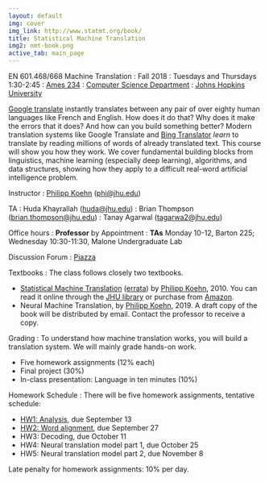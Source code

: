 ```yaml
---
layout: default
img: cover
img_link: http://www.statmt.org/book/
title: Statistical Machine Translation
img2: nmt-book.png
active_tab: main_page 
---
```


EN 601.468/668 Machine Translation
: Fall 2018
: Tuesdays and Thursdays 1:30-2:45
: [Ames 234](http://webapps.jhu.edu/jhuniverse/information_about_hopkins/visitor_information/how_to_get_here/homewood_campus/pdf/homewood_campus_map.pdf)
: [Computer Science Department](http://www.cs.jhu.edu/)
: [Johns Hopkins University](http://www.jhu.edu/)

[Google translate](http://translate.google.com/) instantly
translates between any pair of over eighty human languages 
like French and English. How does it do that? Why does it 
make the errors that it does? And how can you build something 
better? Modern translation systems like Google Translate and 
[Bing Translator](http://www.microsofttranslator.com/)
*learn* to translate by reading millions of words of already 
translated text. This course will show you how they work. 
We cover fundamental building blocks from linguistics, 
machine learning (especially deep learning), algorithms, and data structures, 
showing how they apply to a difficult
real-word artificial intelligence problem.


Instructor
: [Philipp Koehn](http://www.cs.jhu.edu/~phi/) (<phi@jhu.edu>)

TA
: Huda Khayrallah (<huda@jhu.edu>)
: Brian Thompson (brian.thompson@jhu.edu)
: Tanay Agarwal (tagarwa2@jhu.edu)

Office hours
: **Professor** by Appointment
: **TAs** Monday 10-12, Barton 225; Wednesday 10:30-11:30, Malone Undergraduate Lab

Discussion Forum
: [Piazza](http://piazza.com/jhu/fall2018/en601468/home)

Textbooks
: The class follows closely two textbooks.
* [Statistical Machine Translation](http://www.statmt.org/book/) (<a href="http://statmt.org/book/errata.html">errata</a>) 
by [Philipp Koehn](http://www.cs.jhu.edu/~phi/), 2010.
You can read it online through the <a href="https://catalyst.library.jhu.edu/catalog/bib_3522360">JHU library</a> or 
purchase from <a href="http://www.amazon.com/Statistical-Machine-Translation-Philipp-Koehn/dp/0521874157">Amazon</a>.
* Neural Machine Translation, by [Philipp Koehn](http://www.cs.jhu.edu/~phi/), 2019. A draft copy of the book will be distributed by email. Contact the professor to receive a copy.

Grading
: To understand how machine translation works, you will build a translation system.
We will mainly grade hands-on work.

* Five homework assignments (12% each)
* Final project (30%)
* In-class presentation: Language in ten minutes (10%)

Homework Schedule
: There will be five homework assignments, tentative schedule:
* [HW1: Analysis](hw0.html), due September 13
* [HW2: Word alignment](hw1.html), due September 27
* HW3: Decoding, due October 11
* HW4: Neural translation model part 1, due October 25
* HW5: Neural translation model part 2, due November 8

Late penalty for homework assignments: 10% per day.
